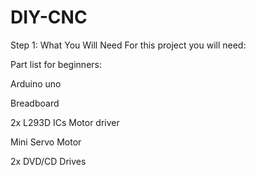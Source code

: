 # DIY-CNC
Step 1: What You Will Need
For this project you will need:

Part list for beginners:

Arduino uno

Breadboard

2x L293D ICs Motor driver

Mini Servo Motor

2x DVD/CD Drives

